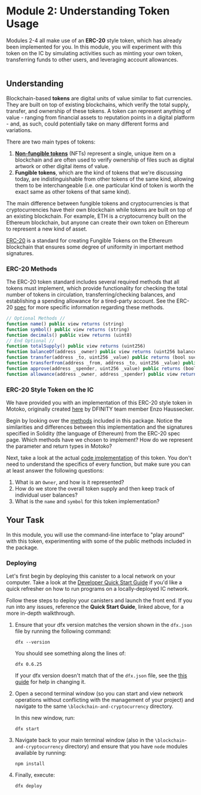 # Module 2: Understanding Token Usage

Modules 2-4 all make use of an **ERC-20** style token, which has already been implemented for you. In this module, you will experiment with this token on the IC by simulating activities such as minting your own token, transferring funds to other users, and leveraging account allowances.

```bash

```

## Understanding

Blockchain-based **tokens** are digital units of value similar to fiat currencies. They are built on top of existing blockchains, which verify the total supply, transfer, and ownership of these tokens. A token can represent anything of value - ranging from financial assets to reputation points in a digital platform - and, as such, could potentially take on many different forms and variations.

There are two main types of tokens:

1. **[Non-fungible tokens](https://en.wikipedia.org/wiki/Non-fungible_token)** (NFTs) represent a single, unique item on a blockchain and are often used to verify ownership of files such as digital artwork or other digital items of value.
2. **Fungible tokens**, which are the kind of tokens that we're discussing today, are indistinguishable from other tokens of the same kind, allowing them to be interchangeable (i.e. one particular kind of token is worth the exact same as other tokens of that same kind).

The main difference between fungible tokens and cryptocurrencies is that cryptocurrencies have their own blockchain while tokens are built on top of an existing blockchain. For example, ETH is a cryptocurrency built on the Ethereum blockchain, but anyone can create their own token on Ethereum to represent a new kind of asset.

[ERC-20](https://ethereum.org/en/developers/docs/standards/tokens/erc-20/) is a standard for creating Fungible Tokens on the Ethereum blockchain that ensures some degree of uniformity in important method signatures.

### ERC-20 Methods

The ERC-20 token standard includes several required methods that all tokens must implement, which provide functionality for checking the total number of tokens in circulation, transferring/checking balances, and establishing a spending allowance for a tired-party account. See the ERC-20 [spec](https://eips.ethereum.org/EIPS/eip-20) for more specific information regarding these methods. 

```javascript
// Optional Methods //
function name() public view returns (string)
function symbol() public view returns (string)
function decimals() public view returns (uint8)
// End Optional //
function totalSupply() public view returns (uint256)
function balanceOf(address _owner) public view returns (uint256 balance)
function transfer(address _to, uint256 _value) public returns (bool success)
function transferFrom(address _from, address _to, uint256 _value) public returns (bool success)
function approve(address _spender, uint256 _value) public returns (bool success)
function allowance(address _owner, address _spender) public view returns (uint256 remaining)
```

### ERC-20 Style Token on the IC

We have provided you with an implementation of this ERC-20 style token in Motoko, originally created [here](https://github.com/enzoh/motoko-token) by DFINITY team member Enzo Haussecker. 

Begin by looking over the [methods](https://github.com/DFINITY-Education/blockchain-and-cryptocurrency/tree/main/vendor/motoko-token#the-token-package) included in this package. Notice the similarities and differences between this implementation and the signatures specified in Solidity (the language of Ethereum) from the ERC-20 spec page. Which methods have we chosen to implement? How do we represent the parameter and return types in Motoko?

Next, take a look at the actual [code implementation](https://github.com/DFINITY-Education/blockchain-and-cryptocurrency/blob/main/vendor/motoko-token/app/Token.mo) of this token. You don't need to understand the specifics of every function, but make sure you can at least answer the following questions:

1. What is an `Owner`, and how is it represented?
2. How do we store the overall token supply and then keep track of individual user balances?
3. What is the `name` and `symbol` for this token implementation?

## Your Task

In this module, you will use the command-line interface to "play around" with this token, experimenting with some of the public methods included in the package.

### Deploying

Let's first begin by deploying this canister to a local network on your computer. Take a look at the [Developer Quick Start Guide](https://sdk.dfinity.org/docs/quickstart/quickstart.html) if you'd like a quick refresher on how to run programs on a locally-deployed IC network. 

Follow these steps to deploy your canisters and launch the front end. If you run into any issues, reference the **Quick Start Guide**, linked above,  for a more in-depth walkthrough.

1. Ensure that your dfx version matches the version shown in the `dfx.json` file by running the following command:

   ```
   dfx --version
   ```

   You should see something along the lines of:

   ```
   dfx 0.6.25
   ```

   If your dfx version doesn't match that of the `dfx.json` file, see the [this guide](https://sdk.dfinity.org/docs/developers-guide/install-upgrade-remove.html#install-version) for help in changing it. 

2. Open a second terminal window (so you can start and view network operations without conflicting with the management of your project) and navigate to the same `\blockchain-and-cryptocurrency` directory.

   In this new window, run:

   ```
   dfx start
   ```

3. Navigate back to your main terminal window (also in the `\blockchain-and-cryptocurrency` directory) and ensure that you have `node` modules available by running:

   ```
   npm install
   ```

4. Finally, execute:

   ```
   dfx deploy
   ```



